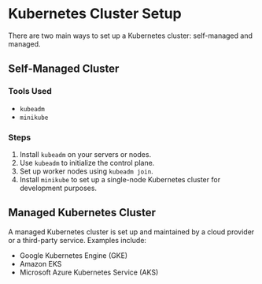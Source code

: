 # Kubernetes Cluster Setup

There are two main ways to set up a Kubernetes cluster: self-managed and managed.

## Self-Managed Cluster

### Tools Used
- `kubeadm`
- `minikube`

### Steps
1. Install `kubeadm` on your servers or nodes.
2. Use `kubeadm` to initialize the control plane.
3. Set up worker nodes using `kubeadm join`.
4. Install `minikube` to set up a single-node Kubernetes cluster for development purposes.

## Managed Kubernetes Cluster

A managed Kubernetes cluster is set up and maintained by a cloud provider or a third-party service. Examples include:
- Google Kubernetes Engine (GKE)
- Amazon EKS
- Microsoft Azure Kubernetes Service (AKS)
